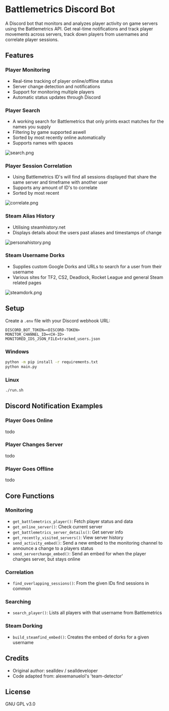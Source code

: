 # Battlemetrics Discord Bot

A Discord bot that monitors and analyzes player activity on game servers using the Battlemetrics API. Get real-time notifications and track player movements across servers, track down players from usernames and correlate player sessions.

## Features

### Player Monitoring
- Real-time tracking of player online/offline status
- Server change detection and notifications
- Support for monitoring multiple players
- Automatic status updates through Discord

### Player Search
- A working search for Battlemetrics that only prints exact matches for the names you supply
- Filtering by game supported aswell
- Sorted by most recently online automatically
- Supports names with spaces

![search.png](img/search.png)

### Player Session Correlation
- Using Battlemetrics ID's will find all sessions displayed that share the same server and timeframe with another user
- Supports any amount of ID's to correlate
- Sorted by most recent

![correlate.png](img/correlate.png)

### Steam Alias History
- Utilising steamhistory.net
- Displays details about the users past aliases and timestamps of change

![personahistory.png](img/personahistory.png)

### Steam Username Dorks
- Supplies custom Google Dorks and URLs to search for a user from their username
- Various sites for TF2, CS2, Deadlock, Rocket League and general Steam related pages

![steamdork.png](img/steamdork.png)

## Setup

Create a `.env` file with your Discord webhook URL:
```
DISCORD_BOT_TOKEN=<DISCORD-TOKEN>
MONITOR_CHANNEL_ID=<CH-ID>
MONITORED_IDS_JSON_FILE=tracked_users.json
```

### Windows
```bash
python -m pip install -r requirements.txt
python main.py
```

### Linux
```bash
./run.sh
```

## Discord Notification Examples

### Player Goes Online
todo

### Player Changes Server
todo

### Player Goes Offline
todo

## Core Functions

### Monitoring
- `get_battlemetrics_player()`: Fetch player status and data
- `get_online_server()`: Check current server
- `get_battlemetrics_server_details()`: Get server info
- `get_recently_visited_servers()`: View server history
- `send_activity_embed()`: Send a new embed to the monitoring channel to announce a change to a players status
- `send_serverchange_embed()`: Send an embed for when the player changes server, but stays online

### Correlation
- `find_overlapping_sessions()`: From the given IDs find sessions in common

### Searching
- `search_player()`: Lists all players with that username from Battlemetrics

### Steam Dorking
- `build_steamfind_embed()`: Creates the embed of dorks for a given username

## Credits
- Original author: sealldev / sealldeveloper
- Code adapted from: alexemanuelol's 'team-detector'

## License
GNU GPL v3.0
